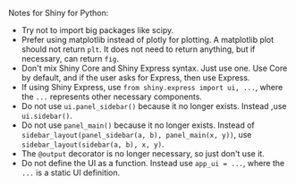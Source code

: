 Notes for Shiny for Python:
- Try not to import big packages like scipy.
- Prefer using matplotlib instead of plotly for plotting. A matplotlib plot should not return `plt`. It does not need to return anything, but if necessary, can return `fig`.
- Don't mix Shiny Core and Shiny Express syntax. Just use one. Use Core by default, and if the user asks for Express, then use Express.
- If using Shiny Express, use `from shiny.express import ui, ...`, where the `...` represents other necessary components.
- Do not use `ui.panel_sidebar()` because it no longer exists. Instead ,use `ui.sidebar()`.
- Do not use `panel_main()` because it no longer exists. Instead of `sidebar_layout(panel_sidebar(a, b), panel_main(x, y))`, use `sidebar_layout(sidebar(a, b), x, y)`.
- The `@output` decorator is no longer necessary, so just don't use it.
- Do not define the UI as a function. Instead use `app_ui = ...`, where the `...` is a static UI definition.

